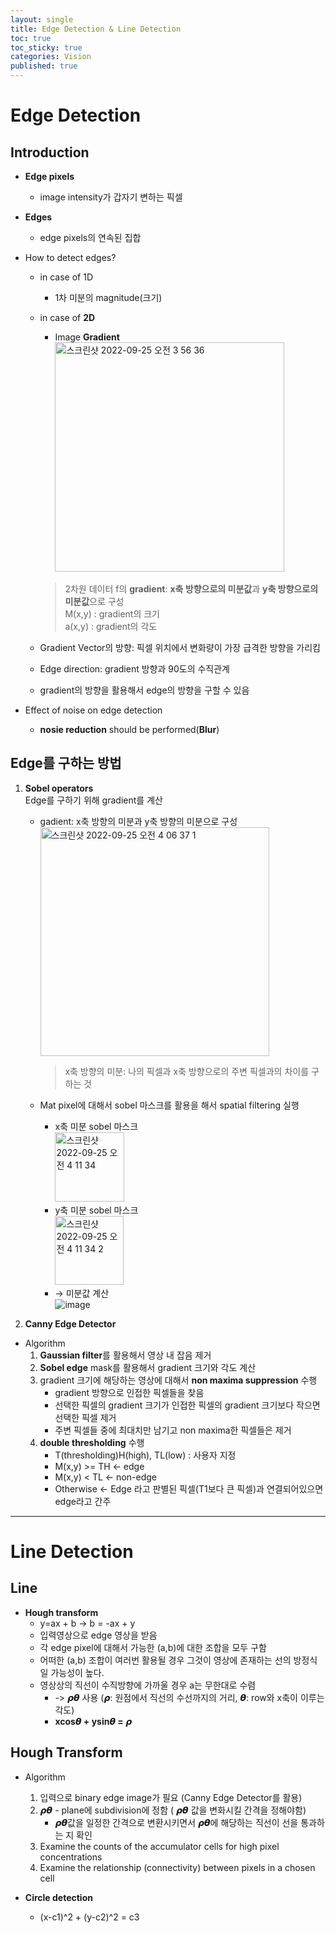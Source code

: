 ```yaml
---
layout: single
title: Edge Detection & Line Detection
toc: true
toc_sticky: true
categories: Vision
published: true
---
```

# Edge Detection

## Introduction
* **Edge pixels**
    * image intensity가 갑자기 변하는 픽셀
* **Edges**
    * edge pixels의 연속된 집합
* How to detect edges? 
    * in case of 1D
        * 1차 미분의 magnitude(크기)
    * in case of **2D**
        * Image **Gradient**<br/>
	  <img width="367" alt="스크린샷 2022-09-25 오전 3 56 36" src="https://user-images.githubusercontent.com/63464299/192156760-26b4c19f-ba4d-4a27-b103-6a34407f2ebe.png"><br/>
	  > 2차원 데이터 f의 **gradient**: **x축 방향으로의 미분값**과 **y축 방향으로의 미분값**으로 구성<br/>
	  > M(x,y) : gradient의 크기<br/>
	  > a(x,y) : gradient의 각도
	  
	* Gradient Vector의 방향: 픽셀 위치에서 변화량이 가장 급격한 방향을 가리킴
	* Edge direction: gradient 방향과 90도의 수직관계
	* gradient의 방향을 활용해서 edge의 방향을 구할 수 있음 

* Effect of noise on edge detection
    * **nosie reduction** should be performed(**Blur**)


## Edge를 구하는 방법
1. **Sobel operators**<br/>
	Edge를 구하기 위해 gradient를 계산<br/>
	* gadient: x축 방향의 미분과 y축 방향의 미분으로 구성
		<img width="366" alt="스크린샷 2022-09-25 오전 4 06 37 1" src="https://user-images.githubusercontent.com/63464299/192157456-93623600-dc76-48fe-9b05-587427adc582.png"><br/>
		> x축 방향의 미분: 나의 픽셀과 x축 방향으로의 주변 픽셀과의 차이를 구하는 것
	
	* Mat pixel에 대해서 sobel 마스크를 활용을 해서 spatial filtering 실행
		* x축 미분 sobel 마스크<br/>
			<img width="111" alt="스크린샷 2022-09-25 오전 4 11 34" src="https://user-images.githubusercontent.com/63464299/192157676-9b06427e-df89-455f-b381-3ca8e5a14a65.png">
		* y축 미분 sobel 마스크<br/>
			<img width="110" alt="스크린샷 2022-09-25 오전 4 11 34 2" src="https://user-images.githubusercontent.com/63464299/192157684-58ffc443-8523-453e-bc91-e4e90c318c9a.png">
		* → 미분값 계산<br/>
			![image](https://user-images.githubusercontent.com/63464299/192157939-6b9cd881-5680-45de-a522-1fd40c9d5078.png)

2. **Canny Edge Detector**
* Algorithm
	1. **Gaussian filter**를 활용해서 영상 내 잡음 제거
	2. **Sobel edge** mask를 활용해서 gradient 크기와 각도 계산
	3. gradient 크기에 해당하는 영상에 대해서 **non maxima suppression** 수행
		* gradient 방향으로 인접한 픽셀들을 찾음
		* 선택한 픽셀의 gradient 크기가 인접한 픽셀의 gradient 크기보다 작으면 선택한 픽셀 제거
		* 주변 픽셀들 중에 최대치만 남기고 non maxima한 픽셀들은 제거
	4. **double thresholding** 수행
		* T(thresholding)H(high), TL(low) : 사용자 지정
		* M(x,y) >= TH <- edge
		* M(x,y) < TL <- non-edge
		* Otherwise <- Edge 라고 판별된 픽셀(T1보다 큰 픽셀)과 연결되어있으면 edge라고 간주

--------------

# Line Detection

## Line
* **Hough transform**
    * y=ax + b -> b = -ax + y
    * 입력영상으로 edge 영상을 받음
    * 각 edge pixel에 대해서 가능한 (a,b)에 대한 조합을 모두 구함
    * 어떠한 (a,b) 조합이 여러번 활용될 경우 그것이 영상에 존재하는 선의 방정식일 가능성이 높다.
    * 영상상의 직선이 수직방향에 가까울 경우 a는 무한대로 수렴
        * -> **𝞺𝞱** 사용 (𝞺: 원점에서 직선의 수선까지의 거리, 𝞱: row와 x축이 이루는 각도)
        * **xcos𝞱  + ysin𝞱  = 𝞺**

## Hough Transform
* Algorithm
	1. 입력으로 binary edge image가 필요 (Canny Edge Detector를 활용)
	2. 𝞺𝞱 - plane에 subdivision에 정함 ( 𝞺𝞱 값을 변화시킬 간격을 정해야함)
		* 𝞺𝞱값을 일정한 간격으로 변환시키면서 𝞺𝞱에 해당하는 직선이 선을 통과하는 지 확인
	3. Examine the counts of the accumulator cells for high pixel concentrations
	4. Examine the relationship (connectivity) between pixels in a chosen cell

* **Circle detection**
    * (x-c1)^2 + (y-c2)^2 = c3
